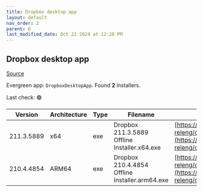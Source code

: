 ```yaml
---
title: Dropbox desktop app
layout: default
nav_order: 2
parent: D
last_modified_date: Oct 22 2024 at 12:28 PM
---
```


## Dropbox desktop app

[Source](https://www.dropbox.com/desktop)

Evergreen app: `DropboxDesktopApp`. Found **2** installers.

Last check: 🟢

| Version    | Architecture | Type | Filename                                       | URI                                                                                                                                                                                                            |
| ---------- | ------------ | ---- | ---------------------------------------------- | -------------------------------------------------------------------------------------------------------------------------------------------------------------------------------------------------------------- |
| 211.3.5889 | x64          | exe  | Dropbox 211.3.5889 Offline Installer.x64.exe   | [https://edge.dropboxstatic.com/dbx-releng/client/Dropbox%20211.3.5889%20Offline%20Installer.x64.exe](https://edge.dropboxstatic.com/dbx-releng/client/Dropbox%20211.3.5889%20Offline%20Installer.x64.exe)     |
| 210.4.4854 | ARM64        | exe  | Dropbox 210.4.4854 Offline Installer.arm64.exe | [https://edge.dropboxstatic.com/dbx-releng/client/Dropbox%20210.4.4854%20Offline%20Installer.arm64.exe](https://edge.dropboxstatic.com/dbx-releng/client/Dropbox%20210.4.4854%20Offline%20Installer.arm64.exe) |

